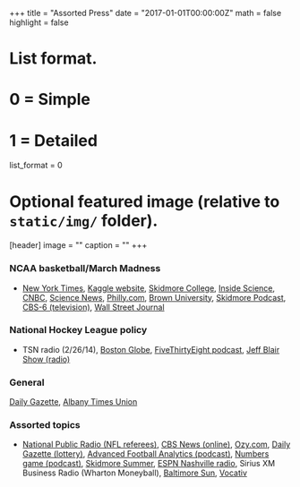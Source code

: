 +++
title = "Assorted Press"
date = "2017-01-01T00:00:00Z"
math = false
highlight = false

# List format.
#   0 = Simple
#   1 = Detailed
list_format = 0

# Optional featured image (relative to `static/img/` folder).
[header]
image = ""
caption = ""
+++

### NCAA basketball/March Madness

- [New York Times](https://www.nytimes.com/2015/03/22/opinion/sunday/making-march-madness-easy.html?_r=0), [Kaggle website](http://blog.kaggle.com/2014/04/21/qa-with-gregory-and-michael-1st-place-in-march-ml-mania/), [Skidmore College](http://www.skidmore.edu/news/2015/032315-lopez-wins-prize-for-best-ncaa-picks.php), [Inside Science](http://www.insidescience.org/blog/2015/03/17/how-do-you-win-march-madness-bracket), [CNBC](http://www.cnbc.com/id/102489097), [Science News](https://www.sciencenews.org/blog/culture-beaker/ncaa-tournament-puts-prediction-strategies-test), [Philly.com](http://www.philly.com/philly/news/science/How_do_you_win_a_March_Madness_bracket.html), [Brown University](http://www.brown.edu/academics/public-health/biostatistics/news/2015-03/biostatistics-alumnus-news), [Skidmore Podcast](http://www.skidmore.edu/news/2016/0823-podcast-season1.php), [CBS-6 (television)](http://cbs6albany.com/sports/beyond-the-games/beyond-the-games-mike-lopez), [Wall Street Journal](https://www.wsj.com/articles/students-wield-statistical-analysis-to-make-sense-of-march-madness-1491573601)

### National Hockey League policy

- TSN radio (2/26/14), [Boston Globe](http://www.bostonglobe.com/sports/2014/08/09/nhl-brink-intelligence-explosion/rzB1N81iptBsR1NQkslbGM/story.html), [FiveThirtyEight podcast](http://fivethirtyeight.com/tag/podcasts/), [Jeff Blair Show (radio)](http://www.sportsnet.ca/590/jeff-blair-show/loser-point-leading-3rd-period-power/)

### General

[Daily Gazette](http://www.dailygazette.com/news/2015/feb/01/skidmore-math-professor-often-pops-sports-pages/), [Albany Times Union](http://www.timesunion.com/tuplus-local/article/Chris-Churchill-Taking-the-air-of-Patriots-6047269.php)
		
### Assorted topics

- [National Public Radio (NFL referees)](http://www.npr.org/2016/11/03/500480083/study-nfl-referees-a-influenced-by-coaches-and-players-sideline-yelling), [CBS News (online)](http://www.cbsnews.com/news/is-draftkings-ethan-haskell-just-a-shrewd-investor/), [Ozy.com](http://www.ozy.com/acumen/the-nfl-a-game-between-the-haves-and-have-nots/65736), [Daily Gazette (lottery)](http://www.dailygazette.com/news/2016/jan/12/capital-region-residents-15-billion-reasons-dream/?print), [Advanced Football Analytics (podcast)](http://www.sportsanalyticsradio.com/tag/nessis/), [Numbers game (podcast)](http://rotoviz.com/2015/09/point-spreads-two-point-conversions-professor-michael-lopez-numbers-game-16/), [Skidmore Summer](http://www.skidmore.edu/news/2016/0715-moneyball.php), [ESPN Nashville radio](https://soundcloud.com/espnnashville/fivethirtyeightcoms-mike-lopez-joins-a-to-z-sports-01-20-15), Sirius XM Business Radio (Wharton Moneyball), [Baltimore Sun](http://www.baltimoresun.com/business/bs-bz-daily-fantasy-rybolt-20161017-story.html), [Vocativ](http://www.vocativ.com/319409/syracuse-sport-analytics-degree/)